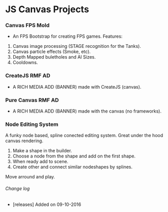 # JS Canvas Projects #

### Canvas FPS Mold ###
* An FPS Bootstrap for creating FPS games. Features:

1. Canvas image processing (STAGE recognition for the Tanks).
2. Canvas particle effects (Smoke, etc).
3. Depth Mapped buletholes and AI Sizes.
4. Cooldowns.

### CreateJS RMF AD ###
* A RICH MEDIA ADD (BANNER) made with CreateJS (canvas).

### Pure Canvas RMF AD ###
* A RICH MEDIA ADD (BANNER) made with the canvas (no frameworks).

### Node Editing System ###
A funky node based, spline conected editing system. Great under the hood canvas rendering.

1. Make a shape in the builder.
2. Choose a node from the shape and add on the first shape.
3. When ready add to scene.
4. Create other and connect similar nodeshapes by splines.

Move arround and play.

###### Change log ######
* [releases] Added on 09-10-2016
